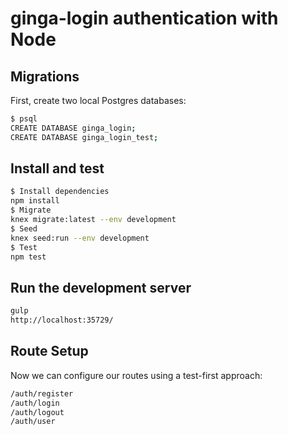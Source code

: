 # ginga-login authentication with Node

## Migrations

First, create two local Postgres databases:
```sh
$ psql
CREATE DATABASE ginga_login;
CREATE DATABASE ginga_login_test;
```

## Install and test

```sh
$ Install dependencies
npm install
$ Migrate
knex migrate:latest --env development
$ Seed
knex seed:run --env development
$ Test
npm test
```

## Run the development server

```sh
gulp
http://localhost:35729/
```

## Route Setup

Now we can configure our routes using a test-first approach:
```sh
/auth/register
/auth/login
/auth/logout
/auth/user
```